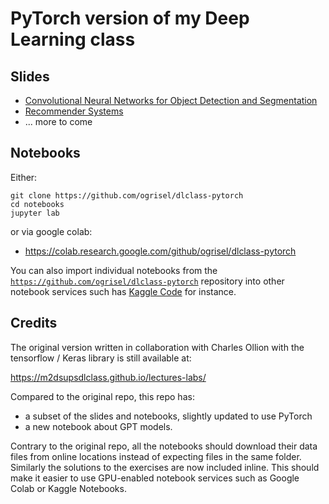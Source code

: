 # PyTorch version of my Deep Learning class

## Slides

- [Convolutional Neural Networks for Object Detection and Segmentation](https://ogrisel.github.io/dlclass-pytorch/slides/convnets_detection_segmentation)
- [Recommender Systems](https://ogrisel.github.io/dlclass-pytorch/slides/recsys)
- ... more to come

## Notebooks

Either:

```
git clone https://github.com/ogrisel/dlclass-pytorch
cd notebooks
jupyter lab
```

or via google colab:

- https://colab.research.google.com/github/ogrisel/dlclass-pytorch

You can also import individual notebooks from the
[`https://github.com/ogrisel/dlclass-pytorch`](https://github.com/ogrisel/dlclass-pytorch) repository into other notebook
services such has [Kaggle Code](https://www.kaggle.com/code) for instance.

## Credits

The original version written in collaboration with Charles Ollion with the
tensorflow / Keras library is still available at:

https://m2dsupsdlclass.github.io/lectures-labs/

Compared to the original repo, this repo has:

- a subset of the slides and notebooks, slightly updated to use PyTorch
- a new notebook about GPT models.

Contrary to the original repo, all the notebooks should download their data
files from online locations instead of expecting files in the same folder.
Similarly the solutions to the exercises are now included inline. This should
make it easier to use GPU-enabled notebook services such as Google Colab or
Kaggle Notebooks.
